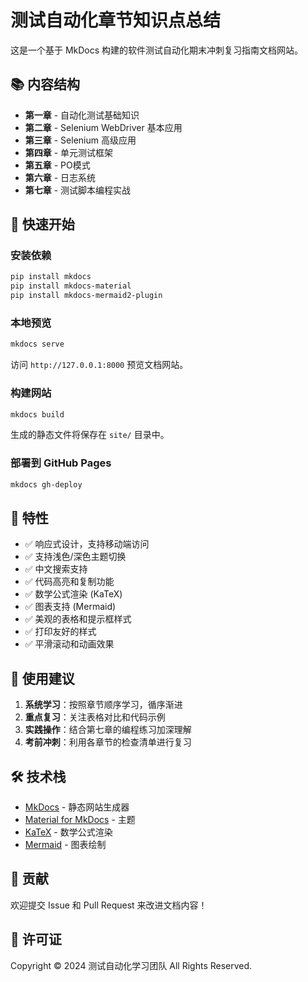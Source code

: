 # 测试自动化章节知识点总结

这是一个基于 MkDocs 构建的软件测试自动化期末冲刺复习指南文档网站。

## 📚 内容结构

- **第一章** - 自动化测试基础知识
- **第二章** - Selenium WebDriver 基本应用
- **第三章** - Selenium 高级应用
- **第四章** - 单元测试框架
- **第五章** - PO模式
- **第六章** - 日志系统
- **第七章** - 测试脚本编程实战

## 🚀 快速开始

### 安装依赖

```bash
pip install mkdocs
pip install mkdocs-material
pip install mkdocs-mermaid2-plugin
```

### 本地预览

```bash
mkdocs serve
```

访问 `http://127.0.0.1:8000` 预览文档网站。

### 构建网站

```bash
mkdocs build
```

生成的静态文件将保存在 `site/` 目录中。

### 部署到 GitHub Pages

```bash
mkdocs gh-deploy
```

## 🎨 特性

- ✅ 响应式设计，支持移动端访问
- ✅ 支持浅色/深色主题切换
- ✅ 中文搜索支持
- ✅ 代码高亮和复制功能
- ✅ 数学公式渲染 (KaTeX)
- ✅ 图表支持 (Mermaid)
- ✅ 美观的表格和提示框样式
- ✅ 打印友好的样式
- ✅ 平滑滚动和动画效果

## 📖 使用建议

1. **系统学习**：按照章节顺序学习，循序渐进
2. **重点复习**：关注表格对比和代码示例
3. **实践操作**：结合第七章的编程练习加深理解
4. **考前冲刺**：利用各章节的检查清单进行复习

## 🛠 技术栈

- [MkDocs](https://www.mkdocs.org/) - 静态网站生成器
- [Material for MkDocs](https://squidfunk.github.io/mkdocs-material/) - 主题
- [KaTeX](https://katex.org/) - 数学公式渲染
- [Mermaid](https://mermaid-js.github.io/) - 图表绘制

## 📝 贡献

欢迎提交 Issue 和 Pull Request 来改进文档内容！

## 📄 许可证

Copyright © 2024 测试自动化学习团队 All Rights Reserved. 